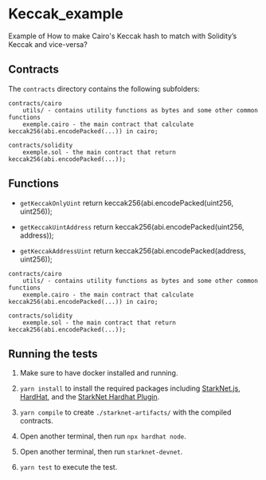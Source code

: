 # Keccak_example
Example of How to make Cairo's Keccak hash to match with Solidity’s Keccak and vice-versa?

## Contracts
The `contracts` directory contains the following subfolders:

```
contracts/cairo
	utils/ - contains utility functions as bytes and some other common functions
	exemple.cairo - the main contract that calculate keccak256(abi.encodePacked(...)) in cairo;

contracts/solidity
	exemple.sol - the main contract that return keccak256(abi.encodePacked(...));
```

## Functions

- `getKeccakOnlyUint` return keccak256(abi.encodePacked(uint256, uint256));

- `getKeccakUintAddress` return keccak256(abi.encodePacked(uint256, address));

- `getKeccakAddressUint` return keccak256(abi.encodePacked(address, uint256));
```
contracts/cairo
	utils/ - contains utility functions as bytes and some other common functions
	exemple.cairo - the main contract that calculate keccak256(abi.encodePacked(...)) in cairo;

contracts/solidity
	exemple.sol - the main contract that return keccak256(abi.encodePacked(...));
```

## Running the tests
1. Make sure to have docker installed and running.

1. `yarn install` to install the required packages including [StarkNet.js](https://www.starknetjs.com/), [HardHat](https://hardhat.org/), and the [StarkNet Hardhat Plugin](https://shard-labs.github.io/starknet-hardhat-plugin/).

1. `yarn compile` to create `./starknet-artifacts/` with the compiled contracts.

1. Open another terminal, then run `npx hardhat node`.

1. Open another terminal, then run `starknet-devnet`.

1. `yarn test` to execute the test.
